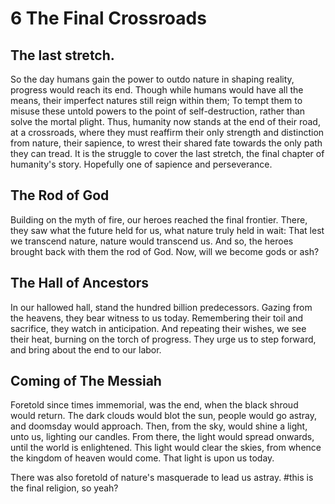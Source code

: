 # 6 The Final Crossroads

## The last stretch.

So the day humans gain the power to outdo nature in shaping reality, progress would reach its end. Though while humans would have all the means, their imperfect natures still reign within them; To tempt them to misuse these untold powers to the point of self-destruction, rather than solve the mortal plight. Thus, humanity now stands at the end of their road, at a crossroads, where they must reaffirm their only strength and distinction from nature, their sapience, to wrest their shared fate towards the only path they can tread. It is the struggle to cover the last stretch, the final chapter of humanity's story. Hopefully one of sapience and perseverance.

## The Rod of God

Building on the myth of fire, our heroes reached the final frontier. There, they saw what the future held for us, what nature truly held in wait: That lest we transcend nature, nature would transcend us. And so, the heroes brought back with them the rod of God. Now, will we become gods or ash?

## The Hall of Ancestors

In our hallowed hall, stand the hundred billion predecessors. Gazing from the heavens, they bear witness to us today. Remembering their toil and sacrifice, they watch in anticipation. And repeating their wishes, we see their heat, burning on the torch of progress. They urge us to step forward, and bring about the end to our labor.

## Coming of The Messiah

Foretold since times immemorial, was the end, when the black shroud would return. The dark clouds would blot the sun, people would go astray, and doomsday would approach. Then, from the sky, would shine a light, unto us, lighting our candles. From there, the light would spread onwards, until the world is enlightened. This light would clear the skies, from whence the kingdom of heaven would come. That light is upon us today.

There was also foretold of nature's masquerade to lead us astray. #this is the final religion, so yeah?